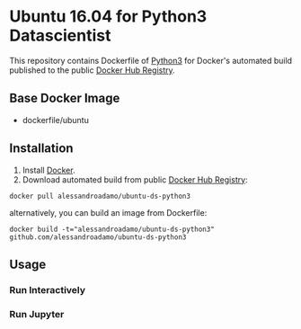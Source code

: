 # Ubuntu 16.04 for Python3 Datascientist
This repository contains Dockerfile of [Python3](https://www.python.org/download/releases/3.0/) for Docker's automated build published to the public [Docker Hub Registry](https://hub.docker.com/).

## Base Docker Image
* dockerfile/ubuntu

## Installation 
1. Install [Docker](https://docs.docker.com/engine/installation/).
2. Download automated build from public [Docker Hub Registry](https://hub.docker.com/): 
  ```{engine=bash}
  docker pull alessandroadamo/ubuntu-ds-python3
  ```
  alternatively, you can build an image from Dockerfile: 
  ```{engine=bash}
  docker build -t="alessandroadamo/ubuntu-ds-python3" github.com/alessandroadamo/ubuntu-ds-python3
  ```
  
## Usage

### Run Interactively

### Run Jupyter
